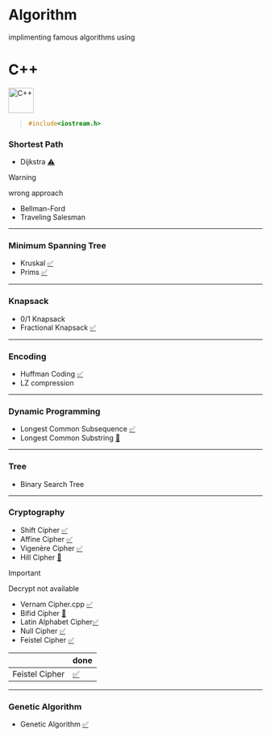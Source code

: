 # Algorithm

implimenting famous algorithms using 

# C++

<div align="left">
<img src="https://cdn.jsdelivr.net/gh/devicons/devicon@latest/icons/cplusplus/cplusplus-original.svg" height="50px" alt="C++" />
          
</div>



> ``` c++
> #include<iostream.h>
> ```


### Shortest Path
  - Dijkstra [:warning:](Dijkstra.cpp)

> [!WARNING] 
> wrong approach 

  - Bellman-Ford
  - Traveling Salesman
---

### Minimum Spanning Tree
  - Kruskal [:white_check_mark:](Kruskal.cpp)
  - Prims   [:white_check_mark:](Prims.cpp)
---

### Knapsack
  - 0/1 Knapsack
  - Fractional Knapsack  [:white_check_mark:](Knapsack%20Fractional.cpp)
---

### Encoding 
  - Huffman Coding [:white_check_mark:](Huffman%20Coding.cpp)
  - LZ compression 
---

### Dynamic Programming
  - Longest Common Subsequence [:white_check_mark:](Longest%20Common%20Subsequence.cpp)
  - Longest Common Substring [:construction:](Longest%20Common%20Substring.cpp)


---

### Tree
  - Binary Search Tree

---

### Cryptography 
  - Shift Cipher    [:white_check_mark:](Shift%20Cipher.cpp)
  - Affine Cipher   [:white_check_mark:](Affine%20Cipher.cpp)
  - Vigenère Cipher [:white_check_mark:](Vigenère%20Cipher.cpp)
- Hill Cipher [:construction:](Hill%20Cipher.cpp)
> [!IMPORTANT] 
> Decrypt not available 

- Vernam Cipher.cpp [:white_check_mark:](Vernam%20Cipher.cpp)
- Bifid Cipher [:construction:](Bifid%20Cipher.cpp)
- Latin Alphabet Cipher[:white_check_mark:](Latin%20Alphabet%20Cipher.cpp)
- Null Cipher [:white_check_mark:](Null%20Cipher.cpp)
- Feistel Cipher [:white_check_mark:](Feistel%20Cipher.js)

||done|
|-|-|
|Feistel Cipher|[:white_check_mark:](Feistel%20Cipher.js)|





---
### Genetic Algorithm 
- Genetic Algorithm    [:white_check_mark:](Genetic_Algo.js)






<!--


___
- Binary Tree
- Tree Travarsal
- Expression Tree
- Insert / Delete in Binary Search Tree
- Duplicate Data Removal 
- Kruskal 
- Prims 
- Dijkstra
___
-->
